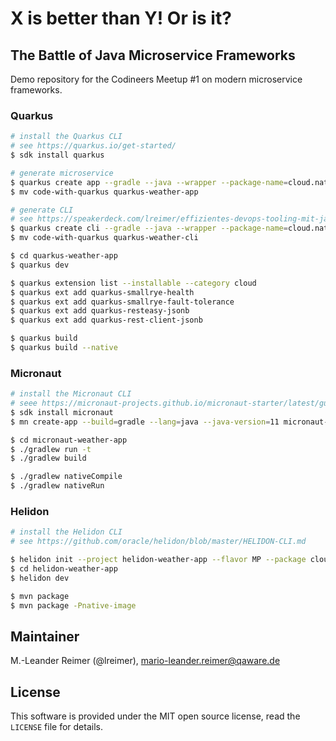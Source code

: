 # X is better than Y! Or is it?
## The Battle of Java Microservice Frameworks

Demo repository for the Codineers Meetup #1 on modern microservice frameworks.

### Quarkus

```bash
# install the Quarkus CLI
# see https://quarkus.io/get-started/
$ sdk install quarkus

# generate microservice
$ quarkus create app --gradle --java --wrapper --package-name=cloud.nativ.flamewars
$ mv code-with-quarkus quarkus-weather-app

# generate CLI
# see https://speakerdeck.com/lreimer/effizientes-devops-tooling-mit-java-und-graalvm
$ quarkus create cli --gradle --java --wrapper --package-name=cloud.nativ.flamewars
$ mv code-with-quarkus quarkus-weather-cli

$ cd quarkus-weather-app
$ quarkus dev

$ quarkus extension list --installable --category cloud
$ quarkus ext add quarkus-smallrye-health
$ quarkus ext add quarkus-smallrye-fault-tolerance
$ quarkus ext add quarkus-resteasy-jsonb
$ quarkus ext add quarkus-rest-client-jsonb

$ quarkus build
$ quarkus build --native
```

### Micronaut

```bash
# install the Micronaut CLI
# seee https://micronaut-projects.github.io/micronaut-starter/latest/guide/#installation
$ sdk install micronaut
$ mn create-app --build=gradle --lang=java --java-version=11 micronaut-weather-app

$ cd micronaut-weather-app
$ ./gradlew run -t
$ ./gradlew build

$ ./gradlew nativeCompile
$ ./gradlew nativeRun
```

### Helidon

```bash
# install the Helidon CLI
# see https://github.com/oracle/helidon/blob/master/HELIDON-CLI.md

$ helidon init --project helidon-weather-app --flavor MP --package cloud.nativ.flamewars --groupid cloud.nativ.flamewars --artifactid helidon-weather-app
$ cd helidon-weather-app
$ helidon dev

$ mvn package
$ mvn package -Pnative-image
```

## Maintainer

M.-Leander Reimer (@lreimer), <mario-leander.reimer@qaware.de>

## License

This software is provided under the MIT open source license, read the `LICENSE`
file for details.
